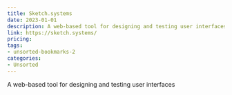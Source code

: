 ```yaml
---
title: Sketch.systems
date: 2023-01-01
description: A web-based tool for designing and testing user interfaces
link: https://sketch.systems/
pricing: 
tags: 
- unsorted-bookmarks-2 
categories: 
- Unsorted 
---
```


A web-based tool for designing and testing user interfaces